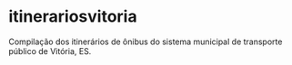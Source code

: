 itinerariosvitoria
==================

Compilação dos itinerários de ônibus do sistema municipal de transporte público de Vitória, ES.
